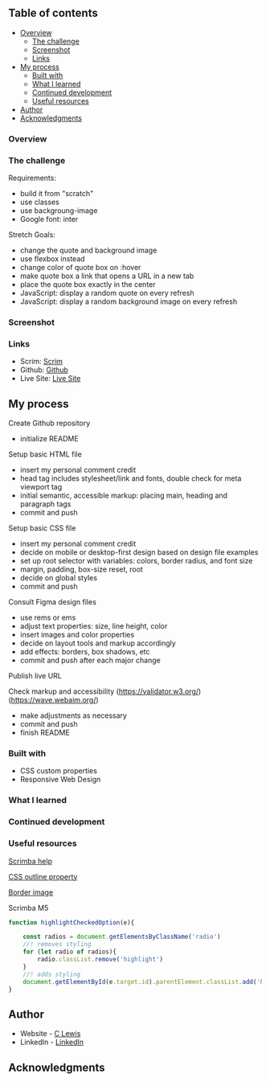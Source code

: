 
 ## Table of contents

- [Overview](#overview)
  - [The challenge](#the-challenge)
  - [Screenshot](#screenshot)
  - [Links](#links)
- [My process](#my-process)
  - [Built with](#built-with)
  - [What I learned](#what-i-learned)
  - [Continued development](#continued-development)
  - [Useful resources](#useful-resources)
- [Author](#author)
- [Acknowledgments](#acknowledgments)


### Overview


### The challenge

Requirements:
- build it from "scratch"
- use classes
- use backgroung-image
- Google font: inter

Stretch Goals:
- change the quote and background image
- use flexbox instead
- change color of quote box on :hover
- make quote box a link that opens a URL in a new tab
- place the quote box exactly in the center
- JavaScript: display a random quote on every refresh
- JavaScript: display a random background image on every refresh

 ### Screenshot

### Links

- Scrim: [Scrim](https://scrimba.com/scrim/co66f4672bc42a373fbd1968f)
- Github: [Github](https://github.com/casserole27/counter-app)
- Live Site: [Live Site](https://www.clewisdev.com/counter-app/)

## My process

Create Github repository
- initialize README

Setup basic HTML file 
- insert my personal comment credit
- head tag includes stylesheet/link and fonts, double check for meta viewport tag
- initial semantic, accessible markup: placing main, heading and paragraph tags
 - commit and push

Setup basic CSS file
- insert my personal comment credit
- decide on mobile or desktop-first design based on design file examples
- set up root selector with variables: colors, border radius, and font size
- margin, padding, box-size reset, root
- decide on global styles
- commit and push

Consult Figma design files
 - use rems or ems
 - adjust text properties: size, line height, color
 - insert images and color properties
 - decide on layout tools and markup accordingly
 - add effects: borders, box shadows, etc
 - commit and push after each major change

Publish live URL

Check markup and accessibility
(https://validator.w3.org/)
(https://wave.webaim.org/)
 - make adjustments as necessary
 - commit and push
 - finish README


### Built with

- CSS custom properties
- Responsive Web Design

### What I learned

### Continued development


### Useful resources

[Scrimba help](https://projects.scrimba.com/inspirational-quote-page)

[CSS outline property](https://www.w3schools.com/css/css_outline.asp)

[Border image](https://developer.mozilla.org/en-US/docs/Web/CSS/border-image)

Scrimba M5

```javascript
function highlightCheckedOption(e){

    const radios = document.getElementsByClassName('radio')
    //! removes styling
    for (let radio of radios){
        radio.classList.remove('highlight')
    }
    //! adds styling
    document.getElementById(e.target.id).parentElement.classList.add('highlight')
}
```

## Author

- Website - [C Lewis](https://www.clewisdev.com)
- LinkedIn - [LinkedIn](https://www.linkedin.com/in/clewisdev/)


## Acknowledgments





